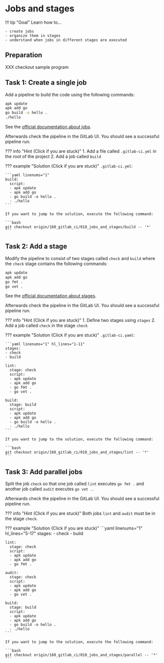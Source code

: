 # Jobs and stages

!!! tip "Goal"
    Learn how to...

    - create jobs
    - organize them in stages
    - understand when jobs in different stages are executed

## Preparation

XXX checkout sample program

## Task 1: Create a single job

Add a pipeline to build the code using the following commands:

```bash
apk update
apk add go
go build -o hello .
./hello
```

See the [official documentation about jobs](https://docs.gitlab.com/ee/ci/jobs/index.html).

Afterwards check the pipeline in the GitLab UI. You should see a successful pipeline run.

??? info "Hint (Click if you are stuck)"
    1. Add a file called `.gitlab-ci.yml` in the root of the project
    2. Add a job called `build`

??? example "Solution (Click if you are stuck)"
    `.gitlab-ci.yml`:

    ```yaml linenums="1"
    build:
      script:
      - apk update
      - apk add go
      - go build -o hello .
      - ./hello
    ```
    
    If you want to jump to the solution, execute the following command:

    ```bash
    git checkout origin/160_gitlab_ci/010_jobs_and_stages/build -- '*'
    ```

## Task 2: Add a stage

Modify the pipeline to consist of two stages called `check` and `build` where the `check` stage contains the following commands:

```bash
apk update
apk add go
go fmt .
go vet .
```

See the [official documentation about stages](https://docs.gitlab.com/ee/ci/yaml/#stages).

Afterwards check the pipeline in the GitLab UI. You should see a successful pipeline run.

??? info "Hint (Click if you are stuck)"
    1. Define two stages using `stages`
    2. Add a job called `check` in the stage `check`

??? example "Solution (Click if you are stuck)"
    `.gitlab-ci.yaml`:

    ```yaml linenums="1" hl_lines="1-11"
    stages:
    - check
    - build

    lint:
      stage: check
      script:
      - apk update
      - apk add go
      - go fmt .
      - go vet .

    build:
      stage: build
      script:
      - apk update
      - apk add go
      - go build -o hello .
      - ./hello
    ```
    
    If you want to jump to the solution, execute the following command:

    ```bash
    git checkout origin/160_gitlab_ci/010_jobs_and_stages/lint -- '*'
    ```

## Task 3: Add parallel jobs

Split the job `check` so that one job called `lint` executes `go fmt .` and another job called `audit` executes `go vet .`.

Afterwards check the pipeline in the GitLab UI. You should see a successful pipeline run.

??? info "Hint (Click if you are stuck)"
    Both jobs `lint` and `audit` must be in the stage `check`.

??? example "Solution (Click if you are stuck)"
    ```yaml linenums="1" hl_lines="5-17"
    stages:
    - check
    - build

    lint:
      stage: check
      script:
      - apk update
      - apk add go
      - go fmt .

    audit:
      stage: check
      script:
      - apk update
      - apk add go
      - go vet .

    build:
      stage: build
      script:
      - apk update
      - apk add go
      - go build -o hello .
      - ./hello
    ```
    
    If you want to jump to the solution, execute the following command:

    ```bash
    git checkout origin/160_gitlab_ci/010_jobs_and_stages/parallel -- '*'
    ```
